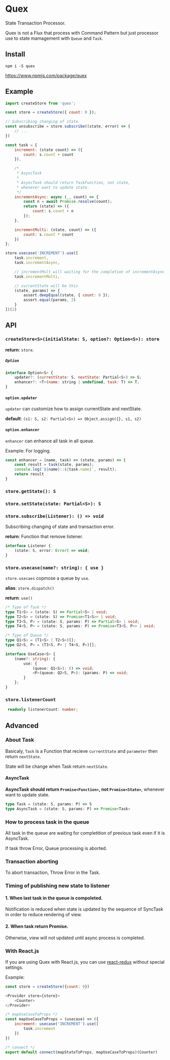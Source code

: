 # Quex

State Transaction Processor.

Quex is not a Flux that process with Command Pattern but just processor use to state mamagement with `Queue` and `Task`.

## Install

```
npm i -S quex
```

https://www.npmjs.com/package/quex

## Example

```js
import createStore from 'quex';

const store = createStore({ count: 0 });

// Subscribing changing of state.
const unsubscribe = store.subscribe((state, error) => {
	// ...
})

const task = {
    increment: (state count) => ({
        count: s.count + count
    }),

    /*
     * AsyncTask
     *
     * AsyncTask should return TaskFunction, not state,
     * whenever want to update state.
     */
    incrementAsync: async (_, count) => {
        const n = await Promise.resolve(count);
        return (state) => ({
            count: s.count + n
        });
    },

    incrementMulti: (state, count) => ({
        count: s.count * count
    })
};

store.usecase('INCREMENT').use([
	task.increment,
	task.incrementAsync,

	// incrementMult will waiting for the completion of incrementAsync
	task.incrementMulti,

	// currentState will be this
	(state, params) => {
		assert.deepEqual(state, { count: 8 });
		assert.equal(params, 2)
	}
])(2)
```


## API

### `createStore<S>(initialState: S, option?: Option<S>): store`

**return**: `store`.

##### `Option`

```js
interface Option<S> {
    updater?: (currentState: S, nextState: Partial<S>) => S;
    enhancer?: <T>(name: string | undefined, task: T) => T;
}
```

#### `option.updater`

`updater` can customize how to assign currentState and nextState.

**default**: `(s1: S, s2: Partial<S>) => Object.assign({}, s1, s2)`

#### `option.enhancer`

`enhancer` can enhance all task in all queue.

Example: For logging.

```js
const enhancer = (name, task) => (state, params) => {
    const result = task(state, params);
    console.log(`${name}::${task.name}`, result);
    return result
}
```


### `store.getState(): S`

### `store.setState(state: Partial<S>): S`

### `store.subscribe(Listener): () => void`

Subscribing changing of state and transaction error.

**return**: Function that remove listener.

```ts
interface Listener {
	(state: S, error: Error) => void;
}
```

### `store.usecase(name?: string): { use }`

`store.usecaes` copmose a queue by `use`.

**alias**: `store.dispatch()`

**return**: `use()`

```ts
/* Type of Task */
type T1<S> = (state: S) => Partial<S> | void;
type T2<S> = (state: S) => Promise<T1<S>> | void;
type T3<S, P> = (state: S, params: P) => Partial<S> | void;
type T4<S, P> = (state: S, params: P) => Promise<T3<S, P>> | void;

/* Type of Queue */
type Q1<S> = (T1<S> | T2<S>)[];
type Q2<S, P> = (T3<S, P> | T4<S, P>)[];

interface UseCase<S> {
    (name?: string): {
        use: {
            (queue: Q1<S>): () => void;
            <P>(queue: Q2<S, P>): (params: P) => void;
        }
    };
}
```

### `store.listenerCount`

```ts
 readonly listenerCount: number;
```

## Advanced

### About Task

Basicaly, `Task` is a Function that recieve `currentState` and `parameter` then return `nextState`.

State will be change when Task return `nextState`.

#### AsyncTask

**AsyncTask should return `Promise<Function>`, not `Promise<State>`**, whenever want to update state.

```ts
type Task = (state: S, params: P) => S
type AsyncTask = (state: S, params: P) => Promise<Task>
```

### How to process task in the queue

All task in the queue are waiting for completition of previous task even if it is AsyncTask.

 If task throw Error, Queue processing is aborted.


### Transaction aborting

To abort transaction, Throw Error in the Task.


### Timing of publishing new state to listener

#### 1. When last task in the queue is compoleted.

Notification is reduced when state is updated by the sequence of SyncTask in order to reduce rendering of view.

#### 2. When task return Promise.

Otherwise, view will not updated until async process is completed.

### With React.js

If you are using Quex with React.js, you can use [react-redux](https://github.com/reactjs/react-redux) without special settings.

Example:

```js
const store = createStore({count: 0})

<Provider store={store}>
	<Counter>
</Provider>
```

```js
/* mapUseCaseToProps */
const mapUseCaseToProps = (usecase) => ({
	increment: usecase('INCREMENT').use([
 		task.increment
 	])
})

/* connect */
export default connect(mapStateToProps, mapUseCaseToProps)(Counter)
```